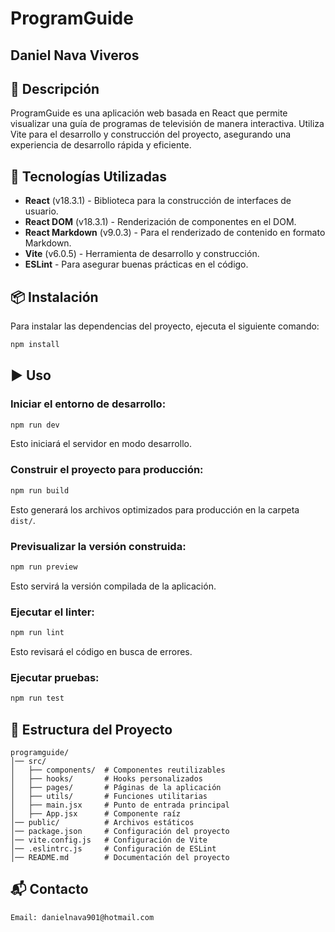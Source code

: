 # ProgramGuide

## Daniel Nava Viveros

## 📌 Descripción
ProgramGuide es una aplicación web basada en React que permite visualizar una guía de programas de televisión de manera interactiva. Utiliza Vite para el desarrollo y construcción del proyecto, asegurando una experiencia de desarrollo rápida y eficiente.

## 🚀 Tecnologías Utilizadas
- **React** (v18.3.1) - Biblioteca para la construcción de interfaces de usuario.
- **React DOM** (v18.3.1) - Renderización de componentes en el DOM.
- **React Markdown** (v9.0.3) - Para el renderizado de contenido en formato Markdown.
- **Vite** (v6.0.5) - Herramienta de desarrollo y construcción.
- **ESLint** - Para asegurar buenas prácticas en el código.

## 📦 Instalación
Para instalar las dependencias del proyecto, ejecuta el siguiente comando:

```sh
npm install
```

## ▶️ Uso
### Iniciar el entorno de desarrollo:
```sh
npm run dev
```
Esto iniciará el servidor en modo desarrollo.

### Construir el proyecto para producción:
```sh
npm run build
```
Esto generará los archivos optimizados para producción en la carpeta `dist/`.

### Previsualizar la versión construida:
```sh
npm run preview
```
Esto servirá la versión compilada de la aplicación.

### Ejecutar el linter:
```sh
npm run lint
```

Esto revisará el código en busca de errores.
### Ejecutar pruebas:
```sh
npm run test
```


## 📁 Estructura del Proyecto
```
programguide/
│── src/
│   ├── components/  # Componentes reutilizables
│   ├── hooks/       # Hooks personalizados
│   ├── pages/       # Páginas de la aplicación
│   ├── utils/       # Funciones utilitarias
│   ├── main.jsx     # Punto de entrada principal
│   ├── App.jsx      # Componente raíz
│── public/          # Archivos estáticos
│── package.json     # Configuración del proyecto
│── vite.config.js   # Configuración de Vite
│── .eslintrc.js     # Configuración de ESLint
│── README.md        # Documentación del proyecto
```

## 📬 Contacto
```
Email: danielnava901@hotmail.com
```